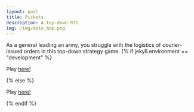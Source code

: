 ```yaml
---
layout: post
title: Pickets
description: A top-down RTS
img: /img/main_map.png
---
```

<div>
As a general leading an army, you struggle with the logistics of courier-issued orders in this top-down strategy game.
{% if jekyll.environment == "development" %}
    <p>Play <a href="{{ site.baseurl }}https:/rtoole13.github.io/pickets">here!</a></p>
{% else %}
    <p>Play <a href="{{ site.baseurl }}/pickets">here!</a></p>
{% endif %}
</div>
